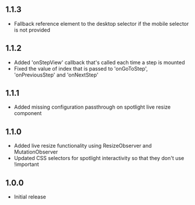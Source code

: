 ## 1.1.3

- Fallback reference element to the desktop selector if the mobile selector is not provided

## 1.1.2

- Added 'onStepView' callback that's called each time a step is mounted
- Fixed the value of index that is passed to 'onGoToStep', 'onPreviousStep' and 'onNextStep'

## 1.1.1

- Added missing configuration passthrough on spotlight live resize component

## 1.1.0

- Added live resize functionality using ResizeObserver and MutationObserver
- Updated CSS selectors for spotlight interactivity so that they don't use !important

## 1.0.0

- Initial release
